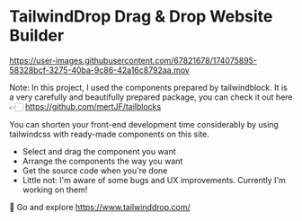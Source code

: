 # TailwindDrop Drag & Drop Website Builder

https://user-images.githubusercontent.com/67821678/174075895-58328bcf-3275-40ba-9c86-42a16c8792aa.mov


Note: In this project, I used the components prepared by tailwindblock. It is a very carefully and beautifully prepared package, 
you can check it out here 👉🏻 https://github.com/mertJF/tailblocks

You can shorten your front-end development time considerably by using tailwindcss with ready-made components on this site.
- Select and drag the component you want
- Arrange the components the way you want
- Get the source code when you're done
- Little not: I'm aware of some bugs and UX improvements. Currently I'm working on them!

💫 Go and explore https://www.tailwinddrop.com/






